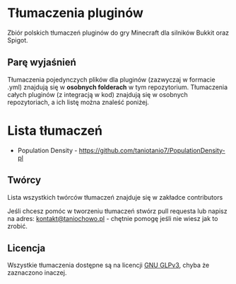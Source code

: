 # Tłumaczenia pluginów
Zbiór polskich tłumaczeń pluginów do gry Minecraft dla silników Bukkit oraz Spigot.

## Parę wyjaśnień
Tłumaczenia pojedynczych plików dla pluginów (zazwyczaj w formacie .yml) znajdują się w **osobnych folderach** w tym repozytorium.
Tłumaczenia całych pluginów (z integracją w kod) znajdują się w osobnych repozytoriach, a ich listę można znaleść poniżej.

# Lista tłumaczeń

* Population Density - https://github.com/taniotanio7/PopulationDensity-pl

## Twórcy
Lista wszystkich twórców tłumaczeń znajduje się w zakładce contributors

Jeśli chcesz pomóc w tworzeniu tłumaczeń stwórz pull requesta
lub napisz na adres: kontakt@taniochowo.pl - chętnie pomogę jeśli nie wiesz jak to zrobić.

## Licencja
Wszystkie tłumaczenia dostępne są na licencji [GNU GLPv3](https://github.com/taniotanio7/Tlumaczenia-pluginow/blob/master/LICENSE), chyba że zaznaczono inaczej.

